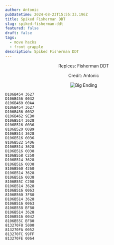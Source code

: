 ```yaml
---
author: Antonic
pubDatetime: 2024-08-23T15:55:33.196Z
title: Spiked Fisherman DDT
slug: spiked-fisherman-ddt
featured: false
draft: false
tags:
  - move hacks
  - front grapple
description: Spiked Fisherman DDT
---
```

<center>
Replces: Fisherman DDT <p>
Credit: Antonic

![Big Ending](@assets/images/gifs/spiked-fisherman-ddt.gif)
</center>

```text
D106B454 3627
D106B456 0032
8106B460 00AA
D106B454 3627
D106B456 0032
8106B462 9EB0
D106B514 3628
D106B516 0036
8106B520 00B9
D106B514 3628
D106B516 0036
8106B522 54D6
D106B514 3628
D106B516 0038
8106B558 C250
D106B514 3628
D106B516 0038
8106B560 4260
D106B514 3628
D106B516 0038
8106B55C C200
D106B514 3628
D106B516 0063
8106B560 3F80
D106B514 3628
D106B516 0063
8106B558 BF80
D106B514 3628
D106B516 0042
8106B55C BF80
813270F8 5000
813270FA 0052
813270FC 99FF
813270FE 0064
```

